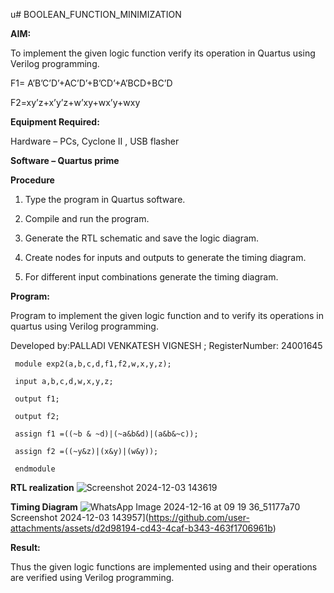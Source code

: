 u# BOOLEAN_FUNCTION_MINIMIZATION

**AIM:**

To implement the given logic function verify its operation in Quartus using Verilog programming.

F1= A’B’C’D’+AC’D’+B’CD’+A’BCD+BC’D 

F2=xy’z+x’y’z+w’xy+wx’y+wxy
 
**Equipment Required:**

Hardware – PCs, Cyclone II , USB flasher

**Software – Quartus prime**

**Procedure**

1.	Type the program in Quartus software.

2.	Compile and run the program.

3.	Generate the RTL schematic and save the logic diagram.

4.	Create nodes for inputs and outputs to generate the timing diagram.

5.	For different input combinations generate the timing diagram.


**Program:**

 Program to implement the given logic function and to verify its operations in quartus using Verilog programming. 

Developed by:PALLADI VENKATESH VIGNESH ; RegisterNumber: 24001645 

     module exp2(a,b,c,d,f1,f2,w,x,y,z);
     
     input a,b,c,d,w,x,y,z;
     
     output f1;
     
     output f2;
     
     assign f1 =((~b & ~d)|(~a&b&d)|(a&b&~c));
     
     assign f2 =((~y&z)|(x&y)|(w&y));
     
     endmodule


**RTL realization**
![Screenshot 2024-12-03 143619](https://github.com/user-attachments/assets/c6575a20-37de-464d-9a56-ea29c8603b97)


**Timing Diagram**
![WhatsApp Image 2024-12-16 at 09 19 36_51177a70](https://github.com/user-attachments/assets/379b0f0f-dbf4-44a9-84b4-2cd9e08b0220)
Screenshot 2024-12-03 143957](https://github.com/user-attachments/assets/d2d98194-cd43-4caf-b343-463f1706961b)


**Result:**

Thus the given logic functions are implemented using and their operations are verified using Verilog programming.

